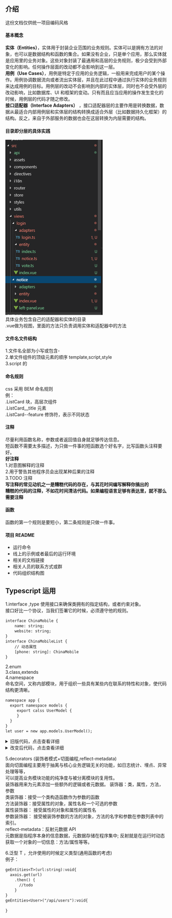 ## 介绍

这份文档仅供统一项目编码风格

#### 基本概念

**实体（Entities）**，实体用于封装企业范围的业务规则。实体可以是拥有方法的对象，也可以是数据结构和函数的集合。如果没有企业，只是单个应用，那么实体就是应用里的业务对象。这些对象封装了最通用和高层的业务规则，极少会受到外部变化的影响。任何操作层面的改动都不会影响到这一层。  
**用例（Use Cases）**，用例是特定于应用的业务逻辑，一般用来完成用户的某个操作。用例协调数据流向或者流出实体层，并且在此过程中通过执行实体的业务规则来达成用例的目标。用例层的改动不会影响到内部的实体层，同时也不会受外层的改动影响，比如数据库、UI 和框架的变动。只有而且应当应用的操作发生变化的时候，用例层的代码才随之修改。  
**接口适配器（Interface Adapters）** ，接口适配器层的主要作用是转换数据，数据从最适合内部用例层和实体层的结构转换成适合外层（比如数据持久化框架）的结构。反之，来自于外部服务的数据也会在这层转换为内层需要的结构。

#### 目录即分层的具体实践
![目录即分层的具体实践](https://github.com/nibilin33/frontend-blog/raw/master/press/guide/img/目录即分层.png)  
具体业务包含自己的适配器和实体的目录  
.vue做为视图，里面的方法只负责调用实体和适配器中的方法  

#### 文件名文件结构

1.文件名全部为小写或包含-  
 2.单文件组件的顶级元素的顺序 template,script,style  
 3.script 的

#### 命名规则

css 采用 BEM 命名规则  
例：  
.ListCard 块，高层次组件  
.ListCard\_\_title 元素  
.ListCard--feature 修饰符，表示不同状态

#### 注释

尽量利用函数名称，参数或者返回值自身就足够传达信息。  
短函数不需要太多描述，为只做一件事的短函数选个好名字，比写函数头注释要好。  
**好注释**  
1.对意图解释的注释  
2.用于警告其他程序员会出现某种后果的注释  
3.TODO 注释  
**写注释的常见动机之一是糟糕代码的存在，与其花时间编写解释你搞出的**  
**糟糕的代码的注释，不如花时间清洁代码。如果编程语言足够有表达里，就不那么需要注释**

#### 函数

函数的第一个规则是要短小，第二条规则是只做一件事。

#### 项目 README

- 运行命令
- 线上的示例或者最后的运行环境
- 相关的文档链接
- 相关人员的联系方式或群
- 代码组织结构图

## Typescript 运用

1.interface ,type
使用接口来确保类拥有的指定结构，或者约束对象。  
接口好比一个协议，当我们签署它的时候，必须遵守他的规则。

```
interface ChinaMobile {
    name: string;
    website: string;
}
interface ChinaMobileList {
    // 动态属性
    [phone: string]: ChinaMobile
}
```

2.enum  
3.class,extends  
4.namespace  
命名空间，又称内部模块，用于组织一些具有某些内在联系的特性和对象，使代码结构更清晰。

```
namespace app {
  export namespace models {
     export calss UserModel {
     }
  }
}
let user = new app.models.UserModel();
```
<details>
  <summary>旧版代码，点击查看详细</summary>
  <pre>
  <code>
         authLogin() {
            let path = this.$route.path;
            path = path.split('/ume')[1]
            switch (path) {
                case '/extension':
                    let platformExtension = new PlatformApi(function() {
                        return new Promise((resolve, reject) => {
                            resolve({
                                data: {
                                    clientId: 'web-extension'
                                }
                            })
                        })
                    }, extensionLogin);
                    platformExtension.setRequestTimeOut(3000);
                    platformExtension.login(this.$route.query.code).then(token => {
                        this.refreshToken('extension');
                        this.setUserId(token.userId);
                        this.$router.push({ path: '/ume/web_extension' });
                    }).catch((error) => {
                        this.$router.push({ path: '/pcError/error', query: { type: 'web-extension', path: path, code: this.$route.query.code } })
                    });
                    break;
                case '/notice':
                    let platformNotice = new PlatformApi(application, login);
                    platformNotice.consoleLog("notice logining");
                    platformNotice.setRequestTimeOut(3000);
                    platformNotice.login(this.$route.query.code).then(token => {
                        sessionStorage.setItem('notice', JSON.stringify(token));
                        this.refreshToken('notice');
                        this.setUserId(token.userId);
                        platformNotice.consoleLog("notice login success:" + JSON.stringify(token));
                        this.handleNotice();
                    }).catch((error) => {
                        platformNotice.consoleLog("notice login fail");
                        this.$router.push({ path: '/pcError/error', query: { type: 'yealink-bulletin', path: path, code: this.$route.query.code } })
                    });
                    break;
                case '/meeting':
                    let platformMeeting = new PlatformApi(getApplication, umeLogin);
                    platformMeeting.consoleLog("meeting logining");
                    platformMeeting.setRequestTimeOut(3000);
                    platformMeeting.login(this.$route.query.code).then(res => {
                        platformMeeting.consoleLog("meeting login success" + JSON.stringify(res));
                        if (res.personal === null || typeof res.personal === "undefined") {
                            this.$router.push({ path: '/pcError/error', query: { type: 'yealink-conference', path: path, code: this.$route.query.code } })
                        } else {
                            sessionStorage.personal = JSON.stringify({ personal: res.personal });
                            this.refreshToken('meeting');
                            this.handleReservation();
                        }
                    }).catch(res => {
                        platformMeeting.consoleLog("meeting login fail");
                        this.$router.push({ path: '/pcError/error', query: { type: 'yealink-conference', path: path, code: this.$route.query.code } })
                        //this.$router.push('/uc/login')
                    });
                    break;
                case '/vote':
                    let platformNoticeVote = new PlatformApi(applicationVote, loginVote);
                    platformNoticeVote.consoleLog("vote logining");
                    platformNoticeVote.setRequestTimeOut(3000);
                    platformNoticeVote.login(this.$route.query.code).then(token => {
                        sessionStorage.setItem('vote', JSON.stringify(token));
                        this.refreshToken('vote');
                        this.setUserId(token.userId);
                        platformNoticeVote.consoleLog("vote login success:" + JSON.stringify(token));
                        this.deleteLoading();
                        console.log("votelist--------")
                        if (this.$route.query.groupId) {
                            this.$router.push({ path: '/vote/poll', query: { groupId: this.$route.query.groupId } });
                        } else {
                            this.$router.push({ path: '/vote/list', query: { id: this.$route.query.id } });
                        }
                    }).catch((error) => {
                        platformNoticeVote.consoleLog("vote login failed");
                        this.$router.push({ path: '/pcError/error', query: { type: 'yealink-vote', path: path, code: this.$route.query.code } })
                    });
                    break;
                case '/changePwd':
                    let platformPwd = new PlatformApi(function() {
                        return new Promise((resolve, reject) => {
                            resolve({
                                data: {
                                    clientId: 'yealink-pwdChange'
                                }
                            })
                        })
                    }, pwdLogin);
                    platformPwd.setRequestTimeOut(3000);
                    platformPwd.login(this.$route.query.code).then(token => {
                        this.$router.push({ path: '/changePassword', query: { fullJid: token.bareJid } });
                    }).catch((error) => {
                        this.$router.push({ path: '/pcError/error' })
                    });
                    break;
                case '/questionnaire':
                    let platQuestion = new PlatformApi(applicationQuestion, questionLogin);
                    platQuestion.setRequestTimeOut(3000);
                    platQuestion.login(this.$route.query.code).then(token => {
                        sessionStorage.setItem('questionnaire', JSON.stringify(token));
                        this.refreshToken('questionnaire');
                        this.setUserId(token.userId);
                        platQuestion.consoleLog("questionnaire login success:" + JSON.stringify(token));
                        this.$router.push({ path: '/question/list', query: { id: this.$route.query.id } });
                    }).catch((error) => {
                        platQuestion.consoleLog("questionnaire login failed");
                        this.$router.push({ path: '/pcError/error', query: { type: 'yealink-questionnaire', path: path, code: this.$route.query.code } })
                    });
                    break;
                case '/forward':
                    let platformForward = new PlatformApi(applicationForward, forwardLogin);
                    platformForward.consoleLog("forward logining");
                    platformForward.setRequestTimeOut(3000);
                    platformForward.login(this.$route.query.code).then(token => {
                        sessionStorage.setItem('forward', JSON.stringify(token));
                        this.refreshToken('forward');
                        this.setUserId(token.userId);
                        platformForward.consoleLog("forward login success:" + JSON.stringify(token));
                        this.deleteLoading();
                        this.$router.push({ path: '/self/forward', query: { id: this.$route.query.id } });
                    }).catch((error) => {
                        platformForward.consoleLog("forward login failed");
                        this.$router.push({ path: '/pcError/error', query: { type: 'yealink-forward', path: path, code: this.$route.query.code } })
                    });
                    break;
                case '/imessage':
                    let platformIM = new PlatformApi(function() {
                        return new Promise((resolve, reject) => {
                            resolve({
                                data: {
                                    clientId: 'yealink-smsgateway'
                                }
                            })
                        })
                    }, imLogin);
                    platformIM.setRequestTimeOut(3000);
                    platformIM.login(this.$route.query.code).then(token => {
                        sessionStorage.setItem('imessage', JSON.stringify(token));
                        this.refreshToken('imessage');
                        this.$router.push({ path: '/ume/self/imessage'});
                    }).catch((error) => {
                        this.$router.push({ path: '/pcError/error' })
                    });
                    break;
                default:
                    console.error('type error');
                    break;
            }
        }
    }
  </code> 
    </pre>
</details>
<details>
 <summary>改变后代码，点击查看详细</summary>
 利用策略者模式消除switch,if，利用namespace组织登录相关模块
 <pre>
 <code>
        authLogin() {
            const value = this.$route.path;
            const code =  this.$route.query.code;
            const instance = StrategyLogin.getLoginInstance(value);
            instance.login(code);
        },
 </code>
<code>
import * as app from '@/views/login/entity';
class StrategyLogin {
    static getLoginInstance(type:string) {
        return new app.login[`${type}`]();
    }
}
export default StrategyLogin;
 </code>

 <code>
import {noticeAPI} from './notice';
export namespace login {
    export class notice extends noticeAPI{
    }
}
 </code>
 </pre>
</details>


5.decorators (装饰者模式+切面编程,reflect-metadata)    
面向切面编程主要用于抽离与核心业务逻辑无关的功能，如日志统计、埋点、异常处理等等，  
可以提高业务模块功能的纯净度与被分离模块的复用性。  
装饰器用来为元素添加一些额外的逻辑或者元数据。
装饰器：类，属性，方法，参数  
类装饰器：接受一个类构造函数作为参数的函数  
方法装饰器：接受属性的对象，属性名和一个可选的参数  
属性装饰器： 接受属性的对象和属性的属性名  
参数装饰器： 接受被装饰参数的方法的对象，方法的名字和参数在参数列表中的索引。  
reflect-metadata：反射元数据 API  
元数据是指程序本身的信息数据，元数据存储在程序集中;
反射就是在运行时动态获取一个对象的一切信息：方法/属性等等。 


6.泛型 T ，允许使用的时候定义类型(通用函数的考虑)  
例子：

```
geEntities<T>(url:string):void{
  axois.get(url)
    .then() {
      //todo
    }
}
geEntities<User>("/api/users"):void{

}
```

